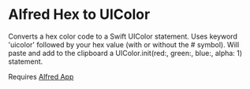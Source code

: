 # Alfred Hex to UIColor
Converts a hex color code to a Swift UIColor statement. Uses keyword 'uicolor' followed by your hex value (with or without the # symbol). Will paste and add to the clipboard a UIColor.init(red:, green:, blue:, alpha: 1) statement.

Requires [Alfred App](https://www.alfredapp.com)
